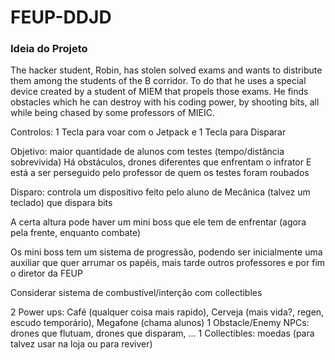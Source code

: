 # FEUP-DDJD

### Ideia do Projeto

The hacker student, Robin, has stolen solved exams and wants to distribute them among the students of the B corridor. To do that he uses a special device created by a student of MIEM that propels those exams. He finds obstacles which he can destroy with his coding power, by shooting bits, all while being chased by some professors of MIEIC.


Controlos: 1 Tecla para voar com o Jetpack e 1 Tecla para Disparar

Objetivo: maior quantidade de alunos com testes (tempo/distância sobrevivida)
Há obstáculos, drones diferentes que enfrentam o infrator
E está a ser perseguido pelo professor de quem os testes foram roubados

Disparo: controla um dispositivo feito pelo aluno de Mecânica (talvez um teclado) que dispara bits

A certa altura pode haver um mini boss que ele tem de enfrentar (agora pela frente, enquanto combate)

Os mini boss tem um sistema de progressão, podendo ser inicialmente uma auxiliar que quer arrumar os papéis,
mais tarde outros professores e por fim o diretor da FEUP

Considerar sistema de combustível/interção com collectibles

2 Power ups: Café (qualquer coisa mais rapido), Cerveja (mais vida?, regen, escudo temporário), 
Megafone (chama alunos)
1 Obstacle/Enemy NPCs: drones que flutuam, drones que disparam, ...
1 Collectibles: moedas (para talvez usar na loja ou para reviver)
